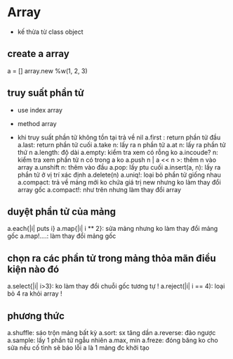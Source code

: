 # Array
- kế thừa từ class object
## create a array
a = []
array.new
%w(1, 2, 3)

## truy suất phần tử
- use index array
- method array

- khi truy suất phần tử không tồn tại trả về nil
a.first : return phần tử đầu
a.last: return phần tử cuối
a.take n: lấy ra n phần tử
a.at n: lấy ra phần tử thứ n
a.length: độ dài
a.empty: kiểm tra xem có rỗng ko
a.incoude? n: kiểm tra xem phần tử n có trong a ko
a.push n | a << n >: thêm n vào array
a.unshift n: thêm vào đầu
a.pop: lấy ptu cuối
a.insert(a, n): lấy ra phần tử ở vị trí xác định
a.delete(n)
a.uniq!: loại bỏ phần tử giống nhau
a.compact: trả về mảng mới ko chứa giá trị new nhưng ko làm thay đổi array gốc
a.compact!: như trên nhưng làm thay đổi array
## duyệt phần tử của mảng
a.each{|i| puts i}
a.map{|i| i ** 2}: sửa mảng nhưng ko làm thay đổi mảng gốc
a.map!....: làm thay đổi mảng gốc
## chọn ra các phần tử trong mảng thỏa mãn điều kiện nào đó
a.select{|i| i>3}: ko làm thay đổi chuỗi gốc
tương tự !
a.reject(|i| i == 4): loại bỏ 4 ra khỏi array
!
## phương thức
a.shuffle: sáo trộn mảng bất kỳ
a.sort: sx tăng dần
a.reverse: đảo ngược 
a.sample: lấy 1 phần tử ngẫu nhiên
a.max, min
a.freze: đóng băng ko cho sửa nếu cố tình sẽ báo lỗi
a là 1 mảng đc khởi tạo
